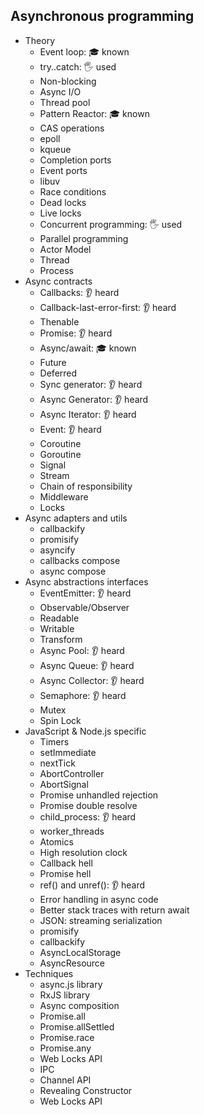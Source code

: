 ## Asynchronous programming

- Theory
  - Event loop: 🎓 known
  - try..catch: 🖐️ used 
  - Non-blocking
  - Async I/O
  - Thread pool
  - Pattern Reactor: 🎓 known
  - CAS operations
  - epoll
  - kqueue
  - Completion ports
  - Event ports
  - libuv
  - Race conditions
  - Dead locks
  - Live locks
  - Concurrent programming: 🖐️ used 
  - Parallel programming
  - Actor Model
  - Thread
  - Process
- Async contracts
  - Callbacks: 👂 heard
  - Callback-last-error-first: 👂 heard
  - Thenable
  - Promise: 👂 heard
  - Async/await: 🎓 known
  - Future
  - Deferred
  - Sync generator: 👂 heard
  - Async Generator: 👂 heard
  - Async Iterator: 👂 heard
  - Event: 👂 heard
  - Coroutine
  - Goroutine
  - Signal
  - Stream
  - Chain of responsibility
  - Middleware
  - Locks
- Async adapters and utils
  - callbackify
  - promisify
  - asyncify
  - callbacks compose
  - async compose
- Async abstractions interfaces
  - EventEmitter: 👂 heard
  - Observable/Observer
  - Readable
  - Writable
  - Transform
  - Async Pool: 👂 heard
  - Async Queue: 👂 heard
  - Async Collector: 👂 heard
  - Semaphore: 👂 heard
  - Mutex
  - Spin Lock
- JavaScript & Node.js specific
  - Timers
  - setImmediate
  - nextTick
  - AbortController
  - AbortSignal
  - Promise unhandled rejection
  - Promise double resolve
  - child_process: 👂 heard
  - worker_threads
  - Atomics
  - High resolution clock
  - Callback hell
  - Promise hell
  - ref() and unref(): 👂 heard
  - Error handling in async code
  - Better stack traces with return await
  - JSON: streaming serialization
  - promisify
  - callbackify
  - AsyncLocalStorage
  - AsyncResource
- Techniques
  - async.js library
  - RxJS library
  - Async composition
  - Promise.all
  - Promise.allSettled
  - Promise.race
  - Promise.any
  - Web Locks API
  - IPC
  - Channel API
  - Revealing Constructor
  - Web Locks API
